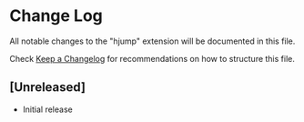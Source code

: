 # Change Log

All notable changes to the "hjump" extension will be documented in this file.

Check [Keep a Changelog](http://keepachangelog.com/) for recommendations on how to structure this file.

## [Unreleased]

- Initial release